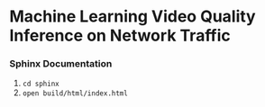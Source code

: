 # Machine Learning Video Quality Inference on Network Traffic

### Sphinx Documentation
1. `cd sphinx`
2. `open build/html/index.html`
